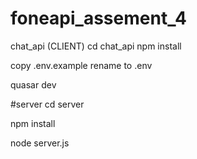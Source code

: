 # foneapi_assement_4

chat_api (CLIENT)
cd chat_api 
npm install 

copy .env.example rename to .env

quasar dev


#server
cd server 

npm install

node server.js

